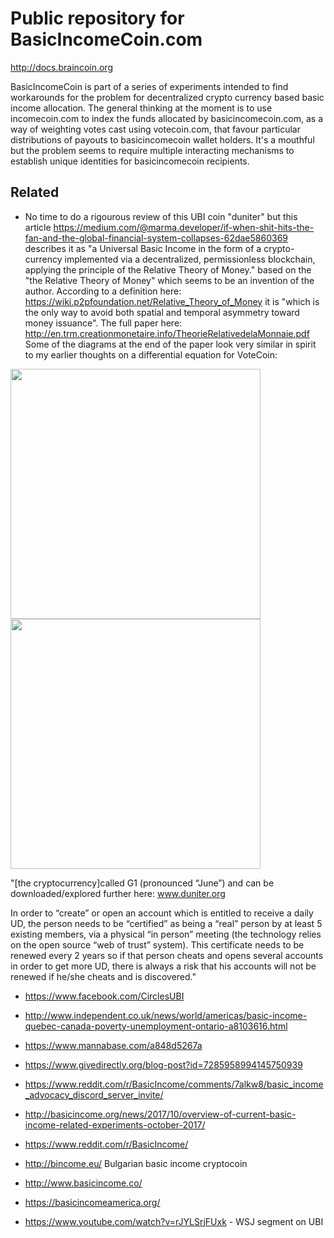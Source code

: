 # Public repository for BasicIncomeCoin.com

http://docs.braincoin.org  

BasicIncomeCoin is part of a series of experiments intended to find workarounds for the problem for decentralized crypto currency based basic income allocation. The general thinking at the moment is to use incomecoin.com to index the funds allocated by basicincomecoin.com, as a way of weighting votes cast using votecoin.com, that favour particular distributions of payouts to basicincomecoin wallet holders. It's a mouthful but the problem seems to require multiple interacting mechanisms to establish unique identities for basicincomecoin recipients.

 
## Related  


 - No time to do a rigourous review of this UBI coin "duniter" but this article https://medium.com/@marma.developer/if-when-shit-hits-the-fan-and-the-global-financial-system-collapses-62dae5860369 describes it as "a Universal Basic Income in the form of a crypto-currency implemented via a decentralized, permissionless blockchain, applying the principle of the Relative Theory of Money." based on the "the Relative Theory of Money" which seems to be an invention of the author. According to a definition here: https://wiki.p2pfoundation.net/Relative_Theory_of_Money it is "which is the only way to avoid both spatial and temporal asymmetry toward money issuance". The full paper here: http://en.trm.creationmonetaire.info/TheorieRelativedelaMonnaie.pdf Some of the diagrams at the end of the paper look very similar in spirit to my earlier thoughts on a differential equation for VoteCoin: 
 
<img src="https://j3.braincoin.org/owncloud/index.php/apps/files_sharing/ajax/publicpreview.php?x=1371&y=369&a=true&file=RelativeTheoryOfMoney.png&t=QOK9IhKO91Mcoac&scalingup=0" width=400>  <img src="https://j3.braincoin.org/owncloud/index.php/apps/files_sharing/ajax/publicpreview.php?x=1371&y=369&a=true&file=schematic.png&t=LMoWwQEt4FXtHnY&scalingup=0" width=400>
 
 "[the cryptocurrency]called G1 (pronounced “June”) and can be downloaded/explored further here: www.duniter.org

In order to “create” or open an account which is entitled to receive a daily UD, the person needs to be “certified” as being a “real” person by at least 5 existing members, via a physical “in person” meeting (the technology relies on the open source “web of trust” system). This certificate needs to be renewed every 2 years so if that person cheats and opens several accounts in order to get more UD, there is always a risk that his accounts will not be renewed if he/she cheats and is discovered." 

 - https://www.facebook.com/CirclesUBI  

 - http://www.independent.co.uk/news/world/americas/basic-income-quebec-canada-poverty-unemployment-ontario-a8103616.html

 - https://www.mannabase.com/a848d5267a  

 - https://www.givedirectly.org/blog-post?id=7285958994145750939

 - https://www.reddit.com/r/BasicIncome/comments/7alkw8/basic_income_advocacy_discord_server_invite/

 - http://basicincome.org/news/2017/10/overview-of-current-basic-income-related-experiments-october-2017/
   
 - https://www.reddit.com/r/BasicIncome/  
 
 - http://bincome.eu/  Bulgarian basic income cryptocoin

 - http://www.basicincome.co/

 - https://basicincomeamerica.org/  
 
 - https://www.youtube.com/watch?v=rJYLSrjFUxk - WSJ segment on UBI
